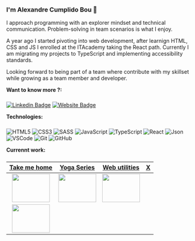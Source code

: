 ### I'm Alexandre Cumplido Bou 👋 

I approach programming with an explorer mindset and technical communication. Problem-solving in team scenarios is what I enjoy.

A year ago I started pivoting into web development, after learnign HTML, CSS and JS I enrolled at the ITAcademy taking the React path. Currently I am migrating my projects to TypeScript and implementing accessibility standards.

Looking forward to being part of a team where contribute with my skillset while growing as a team member and developer.

**Want to know more ?:**
###
[![Linkedin Badge](https://img.shields.io/badge/-LinkedIn-0e76a8?style=flat-square&logo=Linkedin&logoColor=white)](https://www.linkedin.com/in/alexandrecb/)
[![Website Badge](https://img.shields.io/badge/Website-3b5998?style=flat-square&logo=google-chrome&logoColor=white)](https://alexcumplido.github.io/portfolio/)

**Technologies:**
###
![HTML5](https://img.shields.io/badge/-HTML5-E34F26?style=plastic&logo=html5&logoColor=white)
![CSS3](https://img.shields.io/badge/-CSS3-1572B6?style=plastic&logo=css3&logoColor=white)
![SASS](https://img.shields.io/badge/-SASS-CC6699?style=plastic&logo=sass&logoColor=white)
![JavaScript](https://img.shields.io/badge/-JavaScript-F7DF1E?style=plastic&logo=JavaScript&logoColor=black)
![TypeScript](https://badgen.net/badge/-/TypeScript/blue?icon=typescript&label)
![React](https://img.shields.io/badge/-React-61DAFB?style=plastic&logo=react&logoColor=white)
![Json](https://img.shields.io/badge/json-5E5C5C?style=plastic&logo=json&logoColor=white)
![VSCode](https://img.shields.io/badge/Visual_Studio_Code-0078D4?style=plastic&logo=visual%20studio%20code&logoColor=white)
![Git](https://img.shields.io/badge/-Git-F05032?style=plastic&logo=git&logoColor=white)
![GitHub](https://img.shields.io/badge/GitHub-100000?style=plastic&logo=github&logoColor=white)

**Currennt work:**
###
| <a href="https://takemehome-three.vercel.app/" target="_blank">**Take me home**</a> | <a href="https://yogaseries.vercel.app/" target="_blank">**Yoga Series**</a> | <a href="https://alexcumplido.github.io/frontend-projects/" target="_blank">**Web utilities**</a> | <a href="" target="_blank">**X**</a> |
| :---: | :---: | :---: | :---: |
<img align='center' src='https://alexcumplido.github.io/portfolio/images/pets.PNG' width="100px"  height='75px'>  |  <img align='center' width="100px" src='https://alexcumplido.github.io/portfolio/images/yourYoga.png' height='75px'>    | <img align='center' src='https://alexcumplido.github.io/portfolio/images/components/BeFunky-collage.png' width="100px" height='75px'> 
 | <img align='center' src='' width="100px" height='75px'> |







